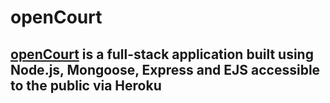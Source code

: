 # openCourt 
## [openCourt](https://tcj-opencourt.herokuapp.com/ "openCourt") is a full-stack application built using Node.js, Mongoose, Express and EJS accessible to the public via Heroku
